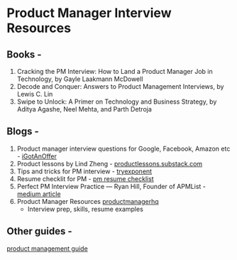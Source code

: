 # Product Manager Interview Resources

## Books -
1. Cracking the PM Interview: How to Land a Product Manager Job in Technology, by Gayle Laakmann McDowell
2. Decode and Conquer: Answers to Product Management Interviews, by Lewis C. Lin
3. Swipe to Unlock: A Primer on Technology and Business Strategy, by Aditya Agashe, Neel Mehta, and Parth Detroja

## Blogs -
1. Product manager interview questions for Google, Facebook, Amazon etc - [iGotAnOffer](https://igotanoffer.com/blogs/tech/tagged/popular)
2. Product lessons by Lind Zheng - [productlessons.substack.com](https://productlessons.substack.com/)
3. Tips and tricks for PM interview - [tryexponent](https://blog.tryexponent.com/)
4. Resume checklit for PM - [pm resume checklist](https://blog.tryexponent.com/pm-resume-checklist/)
5. Perfect PM Interview Practice — Ryan Hill, Founder of APMList - [medium article](https://medium.com/exponent/perfect-pm-interview-practice-ryan-hill-founder-of-apmlist-595d2a3f697a)
6. Product Manager Resources [productmanagerhq](https://productmanagerhq.com/)
    - Interview prep, skills, resume examples
## Other guides -
[product management guide](https://github.com/vipl0ve/product-management-guide)
